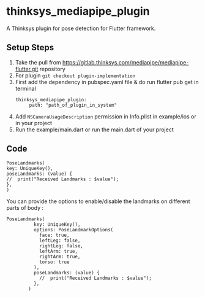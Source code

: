 # thinksys_mediapipe_plugin

A Thinksys plugin for pose detection for Flutter framework.

## Setup Steps

1. Take the pull from https://gitlab.thinksys.com/mediapipe/mediapipe-flutter.git repository
2. For plugin ``git checkout plugin-implementation``
3. First add the dependency in pubspec.yaml file & do run flutter pub get in terminal
     ```
   thinksys_mediapipe_plugin:
          path: "path_of_plugin_in_system"
     ```
4. Add ``NSCameraUsageDescription`` permission in Info.plist in example/ios or in your project
5. Run the example/main.dart or run the main.dart of your project

## Code

```
PoseLandmarks(
key: UniqueKey(),
poseLandmarks: (value) {
//  print("Received Landmarks : $value");
},
)
```

You can provide the options to enable/disable the landmarks on different parts of body : 

```
PoseLandmarks(
          key: UniqueKey(),
          options: PoseLandmarkOptions(
            face: true,
            leftLeg: false,
            rightLeg: false,
            leftArm: true,
            rightArm: true,
            torso: true
          ),
          poseLandmarks: (value) {
            //  print("Received Landmarks : $value");
          },
        )
```